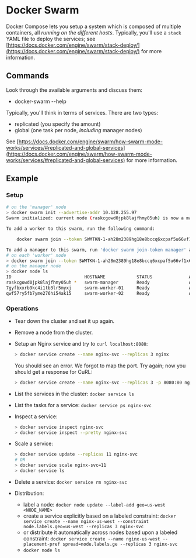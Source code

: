 # Docker Swarm

Docker Compose lets you setup a system which is composed of multiple containers, all *running on the different hosts*. Typically, you'll use a `stack` YAML file to deploy the services; see
[https://docs.docker.com/engine/swarm/stack-deploy/](https://docs.docker.com/engine/swarm/stack-deploy/) for more information.

## Commands

Look through the available arguments and discuss them:

* docker-swarm --help

Typically, you'll think in terms of services.  There are two types:

* replicated (you specify the amount)
* global (one task per node, *including* manager nodes)

See [https://docs.docker.com/engine/swarm/how-swarm-mode-works/services/#replicated-and-global-services](https://docs.docker.com/engine/swarm/how-swarm-mode-works/services/#replicated-and-global-services) for more information.

## Example

### Setup

```bash
# on the 'manager' node
> docker swarm init --advertise-addr 10.128.255.97
Swarm initialized: current node (raskcgowd0jpk8lajfhmy05uh) is now a manager.

To add a worker to this swarm, run the following command:

    docker swarm join --token SWMTKN-1-ah28m2389hg18e8bccq6xcpaf5u66vf1x6veggdvgo35631wybz-hay27s80crq9zm4u3jebgu1jo 10.128.255.97:2377

To add a manager to this swarm, run 'docker swarm join-token manager' and follow the instructions.
# on each 'worker' node
> docker swarm join --token SWMTKN-1-ah28m2389hg18e8bccq6xcpaf5u66vf1x6veggdvgo35631wybz-hay27s80crq9zm4u3jebgu1jo 10.128.255.97:2377
# on the manager node
> docker node ls
ID                            HOSTNAME            STATUS              AVAILABILITY        MANAGER STATUS      ENGINE VERSION
raskcgowd0jpk8lajfhmy05uh *   swarm-manager       Ready               Active              Leader              18.09.7
7gyfbxxrb9kc4i1tb3lr5myxj     swarm-worker-01     Ready               Active                                  18.09.7
qwf57ry5fb7yme276hi54ak15     swarm-worker-02     Ready               Active                                  18.09.7
```

### Operations

* Tear down the cluster and set it up again.
* Remove a node from the cluster.
* Setup an Nginx service and try to `curl localhost:8080`:

  ```bash
  > docker service create --name nginx-svc --replicas 3 nginx
  ```

  You should see an error.  We forgot to map the port. Try again; now you
  should get a response for CuRL:

  ```bash
  > docker service create --name nginx-svc --replicas 3 -p 8080:80 nginx
  ```

* List the services in the cluster: `docker service ls`
* List the tasks for a service: `docker service ps nginx-svc`
* Inspect a service:

  ```bash
  > docker service inspect nginx-svc
  > docker service inspect --pretty nginx-svc
  ```

* Scale a service:

  ```bash
  > docker service update --replicas 11 nginx-svc
  # OR
  > docker service scale nginx-svc=11
  > docker service ls
  ```

* Delete a service: `docker service rm nginx-svc`
* Distribution:
  * label a node: `docker node update --label-add geo=us-west <NODE_NAME>`
  * create a service explicitly based on a labeled constraint:
    `docker service create --name nginx-us-west --constraint node.labels.geo=us-west --replicas 3 nginx-svc`
  * or distribute it automatically across nodes based upon a labeled constraint:
    `docker service create --name nginx-us-west --placement-pref spread=node.labels.ge --replicas 3 nginx-svc`
  * `docker node ls`
